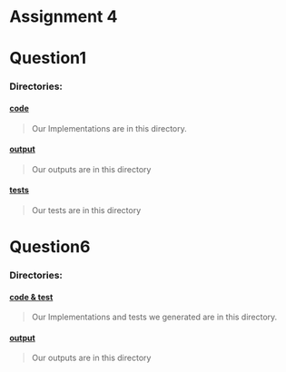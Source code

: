 # Assignment 4
# Question1
### Directories:
#### [code](https://github.com/smh997/Intro-Artificial-Intelligence-Assignments/tree/master/Assignment4/Question1/code)

> Our Implementations are in this directory.

#### [output](https://github.com/smh997/Intro-Artificial-Intelligence-Assignments/tree/master/Assignment4/Question1/output)

> Our outputs are in this directory

#### [tests](https://github.com/smh997/Intro-Artificial-Intelligence-Assignments/tree/master/Assignment4/Question1/tests)

> Our tests are in this directory

# Question6
### Directories:
#### [code & test](https://github.com/smh997/Intro-Artificial-Intelligence-Assignments/tree/master/Assignment4/Question6/code&test)

> Our Implementations and tests we generated are in this directory.

#### [output](https://github.com/smh997/Intro-Artificial-Intelligence-Assignments/tree/master/Assignment4/Question6/output)

> Our outputs are in this directory